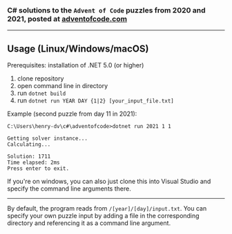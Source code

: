 ### C# solutions to the `Advent of Code` puzzles from 2020 and 2021, posted at [adventofcode.com](https://adventofcode.com)

----------

## Usage (Linux/Windows/macOS)

Prerequisites: installation of .NET 5.0 (or higher)

1. clone repository
2. open command line in directory
2. run `dotnet build`
3. run `dotnet run YEAR DAY {1|2} [your_input_file.txt]`

Example (second puzzle from day 11 in 2021): 
```
C:\Users\henry-dv\c#\adventofcode>dotnet run 2021 1 1

Getting solver instance...
Calculating...

Solution: 1711
Time elapsed: 2ms
Press enter to exit.
```

If you're on windows, you can also just clone this into Visual Studio and specify the command line arguments there.

----------

By default, the program reads from `/[year]/[day]/input.txt`. You can specify your own puzzle input by adding a file in the corresponding directory and referencing it as a command line argument.
